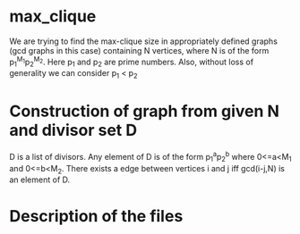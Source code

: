 # max_clique
We are trying to find the max-clique size in appropriately defined graphs (gcd graphs in this case) containing N vertices, where N is of the form p<sub>1</sub><sup>M<sub>1</sub></sup>p<sub>2</sub><sup>M<sub>2</sub></sup>. Here p<sub>1</sub> and 
p<sub>2</sub> are prime numbers. Also, without loss of generality we can consider p<sub>1</sub> < p<sub>2</sub>

# Construction of graph from given N and divisor set D
D is a list of divisors. Any element of D is of the form p<sub>1</sub><sup>a</sup>p<sub>2</sub><sup>b</sup> where 0<=a<M<sub>1</sub> and 0<=b<M<sub>2</sub>. There exists a edge between vertices i and j iff gcd(i-j,N) is an element of D.

# Description of the files


